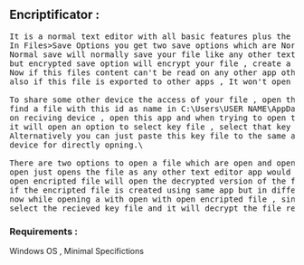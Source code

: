 ## Encriptificator : 
<pre>
It is a normal text editor with all basic features plus the additional feature to encrypt your files.
In Files>Save Options you get two save options which are Normal Save and Encrypted Save.
Normal save will normally save your file like any other text editor , 
but encrypted save option will encrypt your file , create a random id and put the key on a file with this id as the name
Now if this files content can't be read on any other app other than this one(with open encrypted file option under Files) ,
also if this file is exported to other apps , It won't open even if opened with same app.

To share some other device the access of your file , open the file and note the id , 
find a file with this id as name in C:\Users\USER NAME\AppData\Local\encriptificator_keys and send that file to their device
on reciving device , open this app and when trying to open the file under open encripted file , when the app is unable to find the key in the keys folder ,
it will open an option to select key file , select that key file and your file will open , 
Alternatively you can just paste this key file to the same address C:\Users\USER\AppData\Local\encriptificator_keys on the reciving    		   
device for directly opning.\

There are two options to open a file which are open and open encrypted file
open just opens the file as any other text editor app would have opened it,
open encripted file will open the decrypted version of the file encrypted by this app in your device
if the encripted file is created using same app but in different device , ask the sender to send the key too (instruction above)
now while opening a with open with open encripted file , since the key is not in keys folder , an option to select key file will appear
select the recieved key file and it will decrypt the file recieved.
</pre>
### Requirements : 
Windows OS , Minimal Specifictions

		
